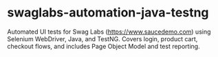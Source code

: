 # swaglabs-automation-java-testng
Automated UI tests for Swag Labs (https://www.saucedemo.com) using Selenium WebDriver, Java, and TestNG. Covers login, product cart, checkout flows, and includes Page Object Model and test reporting.

